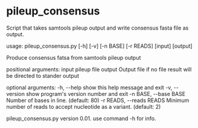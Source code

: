 # pileup_consensus
Script that takes samtools pileup output and write consensus fasta file as output.

usage: pileup_consensus.py [-h] [-v] [-n BASE] [-r READS] [input] [output]

Produce consensus fatsa from samtools pileup output

positional arguments:
  input                 pileup file
  output                Output file if no file result will be directed to
                        stander output 

optional arguments:
  -h, --help            show this help message and exit
  -v, --version         show program's version number and exit
  -n BASE, --base BASE  Number of bases in line. (default: 80)
  -r READS, --reads READS
                        Minimum number of reads to accept nucleotide as a
                        variant. (default: 2)

pileup_consensus.py version 0.01. use command -h for info.

